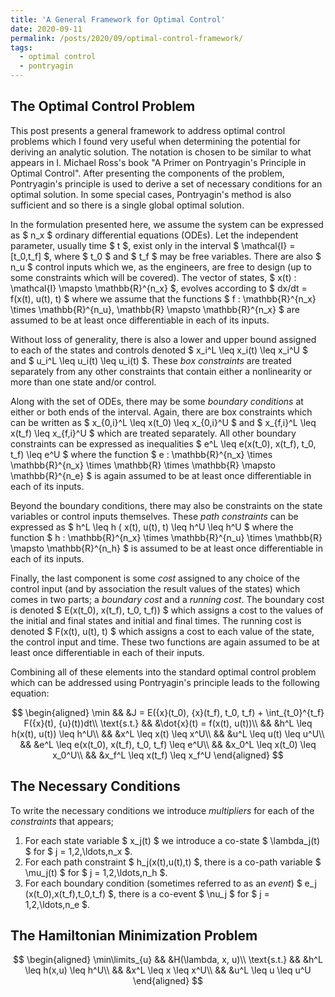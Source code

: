 ```yaml
---
title: 'A General Framework for Optimal Control'
date: 2020-09-11
permalink: /posts/2020/09/optimal-control-framework/
tags:
  - optimal control
  - pontryagin
---
```


## The Optimal Control Problem

This post presents a general framework to address optimal control problems which I found very useful when determining the potential for deriving an analytic solution.
The notation is chosen to be similar to what appears in I. Michael Ross's book "A Primer on Pontryagin's Principle in Optimal Control".
After presenting the components of the problem, Pontryagin's principle is used to derive a set of necessary conditions for an optimal solution.
In some special cases, Pontryagin's method is also sufficient and so there is a single global optimal solution.

In the formulation presented here, we assume the system can be expressed as \$ n_x \$ ordinary differential equations (ODEs).
Let the independent parameter, usually time \$ t \$, exist only in the interval \$ \mathcal{I} = [t_0,t_f] \$, where \$ t_0 \$ and \$ t_f \$ may be free variables.
There are also \$ n_u \$ control inputs which we, as the engineers, are free to design (up to some constraints which will be covered).
The vector of states, \$ x(t) : \mathcal{I} \mapsto \mathbb{R}^{n_x} \$, evolves according to \$ dx/dt = f(x(t), u(t), t) \$ where we assume that the functions \$ f : \mathbb{R}^{n_x} \times \mathbb{R}^{n_u}, \mathbb{R} \mapsto \mathbb{R}^{n_x} \$ are assumed to be at least once differentiable in each of its inputs.

Without loss of generality, there is also a lower and upper bound assigned to each of the states and controls denoted \$ x_i^L \leq x_i(t) \leq x_i^U \$ and \$ u_i^L \leq u_i(t) \leq u_i(t) \$.
These _box constraints_ are treated separately from any other constraints that contain either a nonlinearity or more than one state and/or control.

Along with the set of ODEs, there may be some _boundary conditions_ at either or both ends of the interval.
Again, there are box constraints which can be written as \$ x_{0,i}^L \leq x(t_0) \leq x_{0,i}^U \$ and \$ x_{f,i}^L \leq x(t_f) \leq x_{f,i}^U \$ which are treated separately.
All other boundary constraints can be expressed as inequalities \$ e^L \leq e(x(t_0), x(t_f), t_0, t_f) \leq e^U \$ where the function \$ e : \mathbb{R}^{n_x} \times \mathbb{R}^{n_x} \times \mathbb{R} \times \mathbb{R} \mapsto \mathbb{R}^{n_e} \$ is again assumed to be at least once differentiable in each of its inputs.

Beyond the boundary conditions, there may also be constraints on the state variables or control inputs themselves.
These _path constraints_ can be expressed as \$ h^L \leq h ( x(t), u(t), t) \leq h^U \leq h^U \$ where the function \$ h : \mathbb{R}^{n_x} \times \mathbb{R}^{n_u} \times \mathbb{R} \mapsto \mathbb{R}^{n_h} \$ is assumed to be at least once differentiable in each of its inputs.

Finally, the last component is some _cost_ assigned to any choice of the control input (and by association the result values of the states) which comes in two parts; a _boundary cost_ and a _running cost_.
The boundary cost is denoted \$ E(x(t_0), x(t_f), t_0, t_f)) \$ which assigns a cost to the values of the initial and final states and initial and final times.
The running cost is denoted \$ F(x(t), u(t), t) \$ which assigns a cost to each value of the state, the control input and time.
These two functions are again assumed to be at least once differentiable in each of their inputs.

Combining all of these elements into the standard optimal control problem which can be addressed using Pontryagin's principle leads to the following equation:

$$
\begin{aligned}
  \min && &J = E({x}(t_0), {x}(t_f), t_0, t_f) + \int_{t_0}^{t_f} F({x}(t), {u}(t))dt\\
  \text{s.t.} && &\dot{x}(t) = f(x(t), u(t))\\
  && &h^L \leq h(x(t), u(t)) \leq h^U\\
  && &x^L \leq x(t) \leq x^U\\
  && &u^L \leq u(t) \leq u^U\\
  && &e^L \leq e(x(t_0), x(t_f), t_0, t_f) \leq e^U\\
  && &x_0^L \leq x(t_0) \leq x_0^U\\
  && &x_f^L \leq x(t_f) \leq x_f^U
\end{aligned}
$$

## The Necessary Conditions

To write the necessary conditions we introduce _multipliers_ for each of the *constraints* that appears;
1) For each state variable \$ x_j(t) \$ we introduce a co-state \$ \lambda_j(t) \$ for \$ j = 1,2,\ldots,n_x \$.
2) For each path constraint \$ h_j(x(t),u(t),t) \$, there is a co-path variable \$ \mu_j(t) \$ for \$ j = 1,2,\ldots,n_h \$.
3) For each boundary condition (sometimes referred to as an _event_) \$ e_j (x(t_0),x(t_f),t_0,t_f) \$, there is a co-event \$ \nu_j \$ for \$ j = 1,2,\ldots,n_e \$.

## The Hamiltonian Minimization Problem

$$
  \begin{aligned}
    \min\limits_{u} && &H(\lambda, x, u)\\
    \text{s.t.} && &h^L \leq h(x,u) \leq h^U\\
    && &x^L \leq x \leq x^U\\
    && &u^L \leq u \leq u^U
  \end{aligned}
$$

